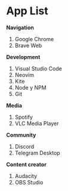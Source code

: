 # App List

**Navigation**

1. Google Chrome
2. Brave Web

**Development**

1. Visual Studio Code
2. Neovim
3. Kite
4. Node y NPM
5. Git

**Media**

1. Spotify
2. VLC Media Player

**Community**

1. Discord
2. Telegram Desktop

**Content creator**

1. Audacity
2. OBS Studio

